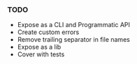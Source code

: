 ### TODO

-   Expose as a CLI and Programmatic API
-   Create custom errors
-   Remove trailing separator in file names
-   Expose as a lib
-   Cover with tests
